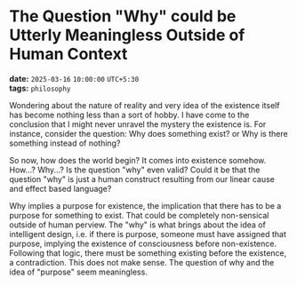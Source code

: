 # The Question "Why" could be Utterly Meaningless Outside of Human Context

**date:** `2025-03-16` `10:00:00` `UTC+5:30`  
**tags:** `philosophy`

Wondering about the nature of reality and very idea of the existence itself has become nothing less than a sort of hobby. I have come to the conclusion that I might never unravel the mystery the existence is. For instance, consider the question: Why does something exist? or Why is there something instead of nothing?

So now, how does the world begin? It comes into existence somehow. How...? Why...? Is the question "why" even valid? Could it be that the question "why" is just a human construct resulting from our linear cause and effect based language?

Why implies a purpose for existence, the implication that there has to be a purpose for something to exist. That could be completely non-sensical outside of human perview. The "why" is what brings about the idea of intelligent design, i.e. if there is purpose, someone must have assigned that purpose, implying the existence of consciousness before non-existence. Following that logic, there must be something existing before the existence, a contradiction. This does not make sense. The question of why and the idea of "purpose" seem meaningless.
